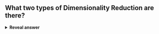 ## What two types of Dimensionality Reduction are there?
<details>
<summary><b>Reveal answer</b></summary>
Feature Selection<br>Feature Extraction
</details>
